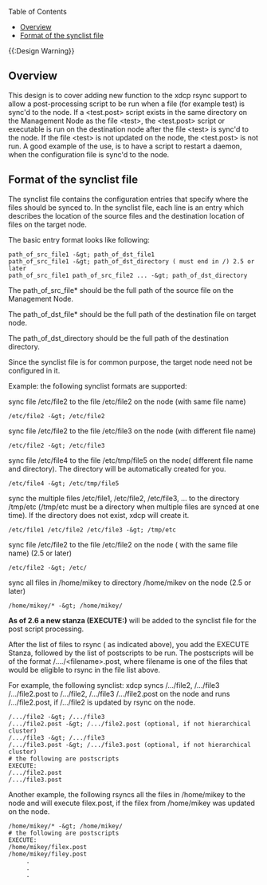 <!-- START doctoc generated TOC please keep comment here to allow auto update -->
<!-- DON'T EDIT THIS SECTION, INSTEAD RE-RUN doctoc TO UPDATE -->
Table of Contents

- [Overview](#overview)
- [Format of the synclist file](#format-of-the-synclist-file)

<!-- END doctoc generated TOC please keep comment here to allow auto update -->

{{:Design Warning}} 

## Overview

This design is to cover adding new function to the xdcp rsync support to allow a post-processing script to be run when a file (for example test) is sync'd to the node. If a &lt;test.post&gt; script exists in the same directory on the Management Node as the file &lt;test&gt;, the &lt;test.post&gt; script or executable is run on the destination node after the file &lt;test&gt; is sync'd to the node. If the file &lt;test&gt; is not updated on the node, the &lt;test.post&gt; is not run. A good example of the use, is to have a script to restart a daemon, when the configuration file is sync'd to the node. 

## Format of the synclist file

The synclist file contains the configuration entries that specify where the files should be synced to. In the synclist file, each line is an entry which describes the location of the source files and the destination location of files on the target node. 

  
The basic entry format looks like following: 
    
    path_of_src_file1 -&gt; path_of_dst_file1
    path_of_src_file1 -&gt; path_of_dst_directory ( must end in /) 2.5 or later
    path_of_src_file1 path_of_src_file2 ... -&gt; path_of_dst_directory
    

  
The path_of_src_file* should be the full path of the source file on the Management Node. 

The path_of_dst_file* should be the full path of the destination file on target node. 

The path_of_dst_directory should be the full path of the destination directory. 

Since the synclist file is for common purpose, the target node need not be configured in it. 

  
Example: the following synclist formats are supported: 

  
sync file /etc/file2 to the file /etc/file2 on the node (with same file name) 
    
    /etc/file2 -&gt; /etc/file2
    

sync file /etc/file2 to the file /etc/file3 on the node (with different file name) 
    
    /etc/file2 -&gt; /etc/file3
    

sync file /etc/file4 to the file /etc/tmp/file5 on the node( different file name and directory). The directory will be automatically created for you. 
    
    /etc/file4 -&gt; /etc/tmp/file5
    

sync the multiple files /etc/file1, /etc/file2, /etc/file3, ... to the directory /tmp/etc (/tmp/etc must be a directory when multiple files are synced at one time). If the directory does not exist, xdcp will create it. 
    
    /etc/file1 /etc/file2 /etc/file3 -&gt; /tmp/etc
    

sync file /etc/file2 to the file /etc/file2 on the node ( with the same file name) (2.5 or later) 
    
    /etc/file2 -&gt; /etc/
    

sync all files in /home/mikey to directory /home/mikev on the node (2.5 or later) 
    
    /home/mikey/* -&gt; /home/mikey/
    

**As of 2.6 a new stanza (EXECUTE:)** will be added to the synclist file for the post script processing. 

After the list of files to rsync ( as indicated above), you add the EXECUTE Stanza, followed by the list of postscripts to be run. The postscripts will be of the format /..../&lt;filename&gt;.post, where filename is one of the files that would be eligible to rsync in the file list above. 

For example, the following synclist: xdcp syncs /.../file2, /.../file3 /.../file2.post to /.../file2, /.../file3 /.../file2.post on the node and runs /.../file2.post, if /.../file2 is updated by rsync on the node. 
    
    /.../file2 -&gt; /.../file3
    /.../file2.post -&gt; /.../file2.post (optional, if not hierarchical cluster)
    /.../file3 -&gt; /.../file3
    /.../file3.post -&gt; /.../file3.post (optional, if not hierarchical cluster)
    # the following are postscripts
    EXECUTE:
    /.../file2.post
    /.../file3.post
    

Another example, the following rsyncs all the files in /home/mikey to the node and will execute filex.post, if the filex from /home/mikey was updated on the node. 
    
    /home/mikey/* -&gt; /home/mikey/
    # the following are postscripts
    EXECUTE:
    /home/mikey/filex.post
    /home/mikey/filey.post
         .
         .
         .
    
